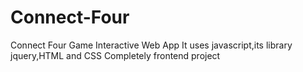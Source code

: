 # Connect-Four
Connect Four Game Interactive Web App
It uses javascript,its library jquery,HTML and CSS
Completely frontend project
